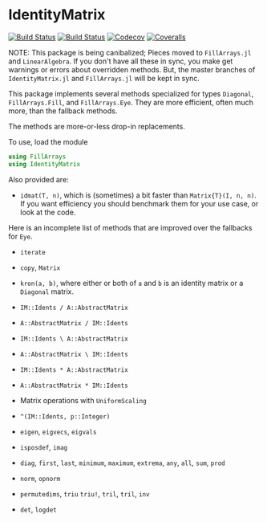 # IdentityMatrix

[![Build Status](https://travis-ci.com/jlapeyre/IdentityMatrix.jl.svg?branch=master)](https://travis-ci.com/jlapeyre/IdentityMatrix.jl)
[![Build Status](https://ci.appveyor.com/api/projects/status/github/jlapeyre/IdentityMatrix.jl?svg=true)](https://ci.appveyor.com/project/jlapeyre/IdentityMatrix-jl)
[![Codecov](https://codecov.io/gh/jlapeyre/IdentityMatrix.jl/branch/master/graph/badge.svg)](https://codecov.io/gh/jlapeyre/IdentityMatrix.jl)
[![Coveralls](https://coveralls.io/repos/github/jlapeyre/IdentityMatrix.jl/badge.svg?branch=master)](https://coveralls.io/github/jlapeyre/IdentityMatrix.jl?branch=master)

NOTE: This package is being canibalized; Pieces moved to `FillArrays.jl` and `LinearAlgebra`. If you don't have all these
in sync, you make get warnings or errors about overridden methods.
But, the master branches of `IdentityMatrix.jl` and `FillArrays.jl` will be kept in sync.

This package implements several methods specialized for types `Diagonal`,
`FillArrays.Fill`, and `FillArrays.Eye`. They are more efficient, often much more,
than the fallback methods.

The methods are more-or-less drop-in replacements.

To use, load the module
```julia
using FillArrays
using IdentityMatrix
```

Also provided are:

* `idmat(T, n)`, which is (sometimes) a bit faster than `Matrix{T}(I, n, n)`. If you want efficiency
you should benchmark them for your use case, or look at the code.

Here is an incomplete list of methods that are improved over the fallbacks for `Eye`.

* `iterate`

* `copy`, `Matrix`

* `kron(a, b)`, where either or both of `a` and `b` is an identity matrix or a `Diagonal` matrix.

* `IM::Idents / A::AbstractMatrix`

* `A::AbstractMatrix / IM::Idents`

* `IM::Idents \ A::AbstractMatrix`

* `A::AbstractMatrix \ IM::Idents`

* `IM::Idents * A::AbstractMatrix`

* `A::AbstractMatrix * IM::Idents`

*  Matrix operations with `UniformScaling`

* `^(IM::Idents, p::Integer)`

* `eigen`, `eigvecs`, `eigvals`

* `isposdef`, `imag`

* `diag`, `first`, `last`, `minimum`, `maximum`, `extrema`, `any`, `all`, `sum`, `prod`

* `norm`, `opnorm`

* `permutedims`, `triu` `triu!`, `tril`,  `tril`, `inv`

* `det`, `logdet`

<!--  LocalWords:  IdentityMatrix Codecov FillArrays julia idmat fallbacks kron
 -->
<!--  LocalWords:  UniformScaling eigen eigvecs eigvals isposdef imag diag triu
 -->
<!--  LocalWords:  extrema opnorm permutedims tril inv det logdet
 -->
